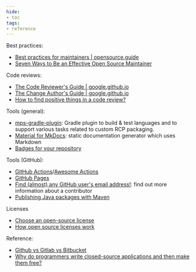 ```yaml
---
hide:
- toc
tags:
- reference
---
```


Best practices:

- [Best practices for maintainers | opensource.guide](https://opensource.guide/best-practices/)
- [Seven Ways to Be an Effective Open Source Maintainer](https://www.semasoftware.com/blog/how-can-you-be-an-effective-open-source-maintainer)

Code reviews:

- [The Code Reviewer's Guide | google.github.io](https://google.github.io/eng-practices/review/reviewer/)
- [The Change Author's Guide | google.github.io](https://google.github.io/eng-practices/review/developer/)
- [How to find positive things in a code review?](https://softwareengineering.stackexchange.com/questions/333853/how-to-find-positive-things-in-a-code-review)

Tools (general):

- [mps-gradle-plugin](https://github.com/mbeddr/mps-gradle-plugin): Gradle plugin to build & test languages and to support various tasks related to custom RCP packaging.
- [Material for MkDocs](https://squidfunk.github.io/mkdocs-material): static documentation generator which uses Markdown
- [Badges for your repository](https://shields.io/)

Tools (GitHub):

- [GitHub Actions](https://github.com/features/actions)/[Awesome Actions](https://github.com/sdras/awesome-actions)
- [GitHub Pages](https://pages.github.com)
- [Find (almost) any GitHub user's email address!](https://emailaddress.github.io/): find out more information about a contributor
- [Publishing Java packages with Maven](https://docs.github.com/en/actions/publishing-packages/publishing-java-packages-with-maven)

Licenses

- [Choose an open-source license](https://choosealicense.com/)
- [How open source licenses work](https://www.freecodecamp.org/news/how-open-source-licenses-work-and-how-to-add-them-to-your-projects-34310c3cf94)

Reference:

- [Github vs Gitlab vs Bitbucket](https://disbug.io/en/blog/github-vs-gitlab-vs-bitbucket)
- [Why do programmers write closed-source applications and then make them free?](https://softwareengineering.stackexchange.com/questions/3233/why-do-programmers-write-closed-source-applications-and-then-make-them-free)